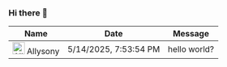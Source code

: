 ### Hi there 👋

<!-- Guestbook -->
| Name | Date | Message |
|---|---|---|
| <a href="https://github.com/Allysony"><img width="24" src="https://avatars.githubusercontent.com/u/28164458?s=24&u=ae2c7ab5fc3ca2852aafe376a1e0c8b735451a40&v=4" alt="Allysony"></a> Allysony | 5/14/2025, 7:53:54 PM | hello world? |

<!-- /Guestbook -->
